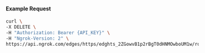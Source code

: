 <!-- Code generated for API Clients. DO NOT EDIT. -->

#### Example Request

```bash
curl \
-X DELETE \
-H "Authorization: Bearer {API_KEY}" \
-H "Ngrok-Version: 2" \
https://api.ngrok.com/edges/https/edghts_2ZGowvB1p2rBgT0dHNMOwboUM1w/routes/edghtsrt_2ZGowx4Hc2HKOlyWL2Kii622y0q/webhook_verification
```
